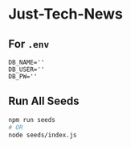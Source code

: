 # Just-Tech-News

## For `.env`

```plaintext
DB_NAME=''
DB_USER=''
DB_PW=''
```

## Run All Seeds

```bash
npm run seeds
# OR
node seeds/index.js
```

